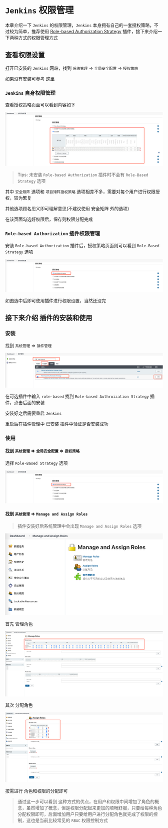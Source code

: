 # `Jenkins` 权限管理

本章介绍一下 `Jenkins` 的权限管理，`Jenkins` 本身拥有自己的一套授权策略，不过较为简单，推荐使用 [Role-based Authorization Strategy](https://plugins.jenkins.io/role-strategy) 插件，接下来介绍一下两种方式的权限管理方式



## 查看权限设置

打开已安装的 `Jenkins` 网站，找到 `系统管理` => `全局安全配置` => `授权策略`

如果没有安装可参考 [这里](install.md)



### `Jenkins` 自身权限管理

查看授权策略页面可以看到内容如下

![image-20210108200359861](img/image-20210108200359861.png)

> Tips: 未安装 `Role-based Authorization` 插件时不会有 `Role-Based Strategy` 选项

其中 `安全矩阵` 选项和 `项目矩阵授权策略` 选项相差不多，需要对每个用户进行权限授权，较为繁复

其他选项顾名思义即可理解意思(不建议使用 安全矩阵 外的选项)

在该页面勾选好权限后，保存则权限分配完成



### `Role-based Authorization` 插件权限管理

安装 `Role-based Authorization` 插件后，授权策略页面则可以看到  `Role-Based Strategy` 选项

![image-20210108201303223](img/image-20210108201303223.png)

如图选中后即可使用插件进行权限设置，当然还没完



## 接下来介绍 插件的安装和使用

### 安装

找到 `系统管理` => `插件管理`

![image-20210108202213614](img/image-20210108202213614.png)

在可选插件中输入 `role-based` 找到 `Role-based Authroization Strategy` 插件，点击后面的安装

安装好之后需要重启 `Jenkins` 

重启后在插件管理中 已安装 插件中验证是否安装成功



### 使用

#### 找到 `系统管理` => `全局安全配置` => `授权策略`

选择 `Role-Based Strategy` 选项

![image-20210108201303223](img/image-20210108201303223.png)



#### 找到 `系统管理` => `Manage and Assign Roles`

> 插件安装好后系统管理中会出现 `Manage and Assign Roles` 选项

![image-20210108202848558](img/image-20210108202848558.png)

首先 管理角色

![image-20210108203616130](img/image-20210108203616130.png)

其次 分配角色

![image-20210108203754328](img/image-20210108203754328.png)

按需进行 角色和权限的分配即可

> 通过这一步可以看到 这种方式的优点，在用户和权限中间增加了角色的概念，虽然增加了概念，但是权限分配起来更加的顺畅舒服，只要给每种角色分配权限即可，后面增加用户只要给用户进行分配角色就完成了权限的控制，这也是当前比较常见的 `RBAC` 权限控制方式